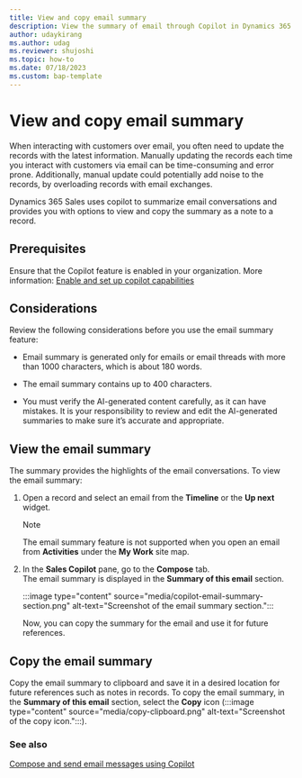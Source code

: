 ```yaml
---
title: View and copy email summary
description: View the summary of email through Copilot in Dynamics 365 Sales.
author: udaykirang
ms.author: udag
ms.reviewer: shujoshi
ms.topic: how-to
ms.date: 07/18/2023
ms.custom: bap-template 
---
```


# View and copy email summary

When interacting with customers over email, you often need to update the records with the latest information. Manually updating the records each time you interact with customers via email can be time-consuming and error prone. Additionally, manual update could potentially add noise to the records, by overloading records with email exchanges.

Dynamics 365 Sales uses copilot to summarize email conversations and provides you with options to view and copy the summary as a note to a record.

## Prerequisites

Ensure that the Copilot feature is enabled in your organization. More information: [Enable and set up copilot capabilities](enable-setup-copilot.md)

## Considerations

Review the following considerations before you use the email summary feature:

- Email summary is generated only for emails or email threads with more than 1000 characters, which is about 180 words.

- The email summary contains up to 400 characters.

- You must verify the AI-generated content carefully, as it can have mistakes. It is your responsibility to review and edit the AI-generated summaries to make sure it’s accurate and appropriate.

## View the email summary

The summary provides the highlights of the email conversations. To view the email summary: 

1. Open a record and select an email from the **Timeline** or the **Up next** widget. 

    >[!NOTE]
    >The email summary feature is not supported when you open an email from  **Activities** under the **My Work** site map.

2. In the **Sales Copilot** pane, go to the **Compose** tab.  
    The email summary is displayed in the **Summary of this email** section.

    :::image type="content" source="media/copilot-email-summary-section.png" alt-text="Screenshot of the email summary section.":::

    Now, you can copy the summary for the email and use it for future references.

## Copy the email summary

Copy the email summary to clipboard and save it in a desired location for future references such as notes in records. To copy the email summary, in the **Summary of this email** section, select the **Copy** icon (:::image type="content" source="media/copy-clipboard.png" alt-text="Screenshot of the copy icon.":::).  

### See also

[Compose and send email messages using Copilot](compose-send-email-copilot.md)
